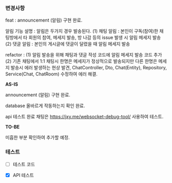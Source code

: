 ### 변경사항
<!-- 이 PR에서 어떤점들이 변경되었는지 기술해주세요. 가급적이면 as-is, to-be를 활용해서 작성해주세요.  -->

feat :  announcement (알림) 구현 완료.

알림 기능 설명 : 알림은 두가지 경우 발송된다.
(1) 채팅 알림 : 본인이 구독(참여)한 채팅방에서 타 회원의 참여, 메세지 발송, 방 나감 등의 issue 발생 시 알림 메세지 발송
(2) 댓글 알림 : 본인의 게시글에 댓글이 달렸을 때 알림 메세지 발송
 
refactor :
(1) 알림 발송을 위해 채팅과 댓글 작성 코드에 알림 메세지 발송 코드 추가
(2) 기존 채팅에서 1:1 채팅시 한명은 메세지가 정상적으로 발송되지만 다른 한명은 메세지 발송시 에러 발생하는 현상 발견, 
ChatController, Dto, Chat(Entity), Repository, Service(Chat, ChatRoom) 수정하여 에러 해결.

**AS-IS**

announcement (알림) 구현 완료.

database 올바르게 작동하는지 확인 완료.

api 테스트 완료
채팅은 https://jxy.me/websocket-debug-tool/ 사용하여 테스트.

**TO-BE**

미흡한 부분 확인하여 추가할 예정.

### 테스트
<!-- 본 변경사항이 테스트가 되었는지 기술해주세요 --> 
- [ ] 테스트 코드

- [X] API 테스트